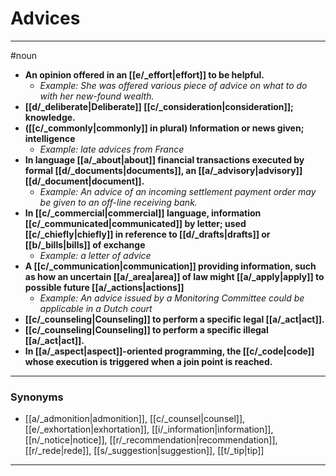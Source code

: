 # Advices
---
#noun
- **An opinion offered in an [[e/_effort|effort]] to be helpful.**
	- _Example: She was offered various piece of advice on what to do with her new-found wealth._
- **[[d/_deliberate|Deliberate]] [[c/_consideration|consideration]]; knowledge.**
- **([[c/_commonly|commonly]] in plural) Information or news given; intelligence**
	- _Example: late advices from France_
- **In language [[a/_about|about]] financial transactions executed by formal [[d/_documents|documents]], an [[a/_advisory|advisory]] [[d/_document|document]].**
	- _Example: An advice of an incoming settlement payment order may be given to an off-line receiving bank._
- **In [[c/_commercial|commercial]] language, information [[c/_communicated|communicated]] by letter; used [[c/_chiefly|chiefly]] in reference to [[d/_drafts|drafts]] or [[b/_bills|bills]] of exchange**
	- _Example: a letter of advice_
- **A [[c/_communication|communication]] providing information, such as how an uncertain [[a/_area|area]] of law might [[a/_apply|apply]] to possible future [[a/_actions|actions]]**
	- _Example: An advice issued by a Monitoring Committee could be applicable in a Dutch court_
- **[[c/_counseling|Counseling]] to perform a specific legal [[a/_act|act]].**
- **[[c/_counseling|Counseling]] to perform a specific illegal [[a/_act|act]].**
- **In [[a/_aspect|aspect]]-oriented programming, the [[c/_code|code]] whose execution is triggered when a join point is reached.**
---
### Synonyms
- [[a/_admonition|admonition]], [[c/_counsel|counsel]], [[e/_exhortation|exhortation]], [[i/_information|information]], [[n/_notice|notice]], [[r/_recommendation|recommendation]], [[r/_rede|rede]], [[s/_suggestion|suggestion]], [[t/_tip|tip]]
---
